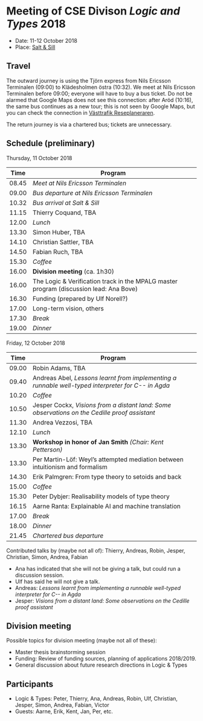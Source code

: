 # Meeting of CSE Divison _Logic and Types_ 2018

- Date: 11-12 October 2018
- Place: [Salt & Sill](http://www.saltosill.se/)

## Travel

The outward journey is using the Tjörn express from Nils Ericsson Terminalen (09:00) to Klädesholmen östra (10:32).
We meet at Nils Ericsson Terminalen before 09:00; everyone will have to buy a bus ticket.
Do not be alarmed that Google Maps does not see this connection: after Aröd (10:16), the same bus continues as a new tour; this is not seen by Google Maps, but you can check the connection in [Västtrafik Reseplaneraren](https://www.vasttrafik.se/reseplanering/reseplaneraren/).

The return journey is via a chartered bus; tickets are unnecessary.

## Schedule (preliminary)

Thursday, 11 October 2018

| Time | Program |
|---|---|
| 08.45 | _Meet at Nils Ericsson Terminalen_
| 09.00 | _Bus departure at Nils Ericsson Terminalen_
| 10.32 | _Bus arrival at Salt & Sill_
| 11.15 | Thierry Coquand, TBA
| 12.00 | _Lunch_
| 13.30 | Simon  Huber, TBA
| 14.10 | Christian Sattler, TBA
| 14.50 | Fabian Ruch, TBA
| 15.30 | _Coffee_
| 16.00 | __Division meeting__ (ca. 1h30)
| 16.00 | The Logic & Verification track in the MPALG master program (discussion lead: Ana Bove)
| 16.30 | Funding (prepared by Ulf Norell?)
| 17.00 | Long-term vision, others
| 17.30 | _Break_
| 19.00 | _Dinner_

Friday, 12 October 2018

| Time | Program |
|---|---|
| 09.00 | Robin Adams, TBA
| 09.40 | Andreas Abel, _Lessons learnt from implementing a runnable well-typed interpreter for C-- in Agda_
| 10.20 | _Coffee_
| 10.50 | Jesper Cockx, _Visions from a distant land: Some observations on the Cedille proof assistant_
| 11.30 | Andrea Vezzosi, TBA
| 12.10 | _Lunch_
| 13.30 | __Workshop in honor of Jan Smith__ _(Chair: Kent Petterson)_
| 13.30 | Per Martin-Löf: Weyl’s attempted mediation between intuitionism and formalism
| 14.30 | Erik Palmgren: From type theory to setoids and back
| 15.00 | _Coffee_
| 15.30 | Peter Dybjer: Realisability models of type theory
| 16.15 | Aarne Ranta: Explainable AI and machine translation
| 17.00 | _Break_
| 18.00 | _Dinner_
| 21.45 | _Chartered bus departure_

Contributed talks by (maybe not all of): Thierry, Andreas, Robin, Jesper, Christian, Simon, Andrea, Fabian

- Ana has indicated that she will not be giving a talk, but could run a discussion session.
- Ulf has said he will not give a talk.
- Andreas: _Lessons learnt from implementing a runnable well-typed interpreter for C-- in Agda_
- Jesper: _Visions from a distant land: Some observations on the Cedille proof assistant_

## Division meeting

Possible topics for division meeting (maybe not all of these):

- Master thesis brainstorming session
- Funding: Review of funding sources, planning of applications 2018/2019.
- General discussion about future research directions in Logic & Types

## Participants

- Logic & Types: Peter, Thierry, Ana, Andreas, Robin, Ulf, Christian, Jesper, Simon, Andrea, Fabian, Victor
- Guests: Aarne, Erik, Kent, Jan, Per, etc.


